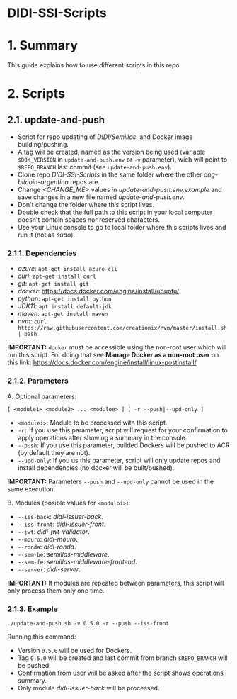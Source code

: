 # DIDI-SSI-Scripts

# 1. Summary

This guide explains how to use different scripts in this repo.

# 2. Scripts

## 2.1. update-and-push

- Script for repo updating of *DIDI/Semillas*, and Docker image building/pushing. 
- A tag will be created, named as the version being used (variable `$DOK_VERSION` in `update-and-push.env` or `-v` parameter), wich will point to `$REPO_BRANCH` last commit (see `update-and-push.env`).
- Clone repo *DIDI-SSI-Scripts* in the same folder where the other *ong-bitcoin-argentina* repos are.
- Change *<CHANGE_ME>*  values in *update-and-push.env.example* and save changes in a new file named *update-and-push.env*.
- Don't change the folder where this script lives.
- Double check that the full path to this script in your local computer doesn't contain spaces nor reserved characters.
- Use your Linux console to go to local folder where this scripts lives and run it (not as *sudo*).

### 2.1.1. Dependencies

- *azure*: `apt-get install azure-cli`
- *curl*: `apt-get install curl`
- *git*: `apt-get install git`
- *docker*:  https://docs.docker.com/engine/install/ubuntu/
- *python*: `apt-get install python`
- *JDK11*: `apt install default-jdk`
- *maven*: `apt-get install maven`
- *nvm*: `curl https://raw.githubusercontent.com/creationix/nvm/master/install.sh | bash`

**IMPORTANT:** `docker` must be accessible using the non-root user which will run this script. For doing that see **Manage Docker as a non-root user** on this link: https://docs.docker.com/engine/install/linux-postinstall/

### 2.1.2. Parameters

A. Optional parameters:

`[ <module1> <module2> ... <moduloe> ] [ -r --push|--upd-only ]`
		
- `<modulei>`: Module to be processed with this script.
- `-r:`	If you use this parameter, script will request for your confirmation to apply operations after showing a summary in the console.
- `--push`: If you use this parameter, builded Dockers will be pushed to ACR (by default they are not).
- `--upd-only`: If you us this parameter, script will only update repos and install dependencies (no docker will be built/pushed).

**IMPORTANT:** Parameters `--push` and `--upd-only` cannot be used in the same execution.
				
B. Modules (posible values for `<moduloi>`):

- `--iss-back`: *didi-issuer-back*.
- `--iss-front`: *didi-issuer-front*.
- `--jwt`: *didi-jwt-validator*.
- `--mouro`: *didi-mouro*.
- `--ronda`: *didi-ronda*.
- `--sem-be`: *semillas-middleware*.
- `--sem-fe`: *semillas-middleware-frontend*.
- `--server`: *didi-server*.

**IMPORTANT:** If modules are repeated between parameters, this script will only process them only one time.

### 2.1.3. Example

`./update-and-push.sh -v 0.5.0 -r --push --iss-front`

Running this command:

- Version `0.5.0` will be used for Dockers.
- Tag `0.5.0` will be created and last commit from branch `$REPO_BRANCH` will be pushed.
- Confirmation from user will be asked after the script shows operations summary.
- Only module *didi-issuer-back* will be processed.


